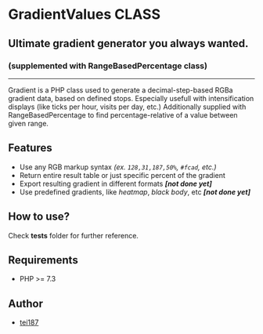 # GradientValues CLASS
## Ultimate gradient generator you always wanted.
### (supplemented with RangeBasedPercentage class)
---

Gradient is a PHP class used to generate a decimal-step-based RGBa gradient data, based on defined stops.
Especially usefull with intensification displays (like ticks per hour, visits per day, etc.)
Additionally supplied with RangeBasedPercentage to find percentage-relative of a value between given range.

## Features

- Use any RGB markup syntax *(ex. `128,31,187,50%`, `#fcad`, etc.)*
- Return entire result table or just specific percent of the gradient
- Export resulting gradient in different formats ***[not done yet]***
- Use predefined gradients, like *heatmap*, *black body*, etc ***[not done yet]***

## How to use?
Check **tests** folder for further reference.

## Requirements
- PHP >= 7.3

## Author
- [tei187](mailto:bonk.piotr@gmail.com)
